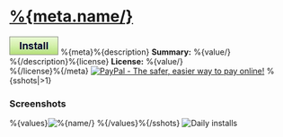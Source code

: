 # [%{meta.name/}](.)

[![Install](../../resources/image/install_button.jpg)](../%{raw/})
%{meta}%{description}
**Summary:** %{value/}<br />%{/description}%{license}
**License:** %{value/}<br />%{/license}%{/meta}
[![PayPal - The safer, easier way to pay online!](https://www.paypalobjects.com/en_US/i/btn/btn_donate_SM.gif "PayPal - The safer, easier way to pay online!")](http://goo.gl/Fv19S)
%{sshots|>1}
### Screenshots
%{values}![%{name/}](%{node.textContent/})
%{/values}%{/sshots}
![Daily installs](http://gm.wesley.eti.br/count.php?id=%{info.Path/}/%{file.textContent/}&type=image)
